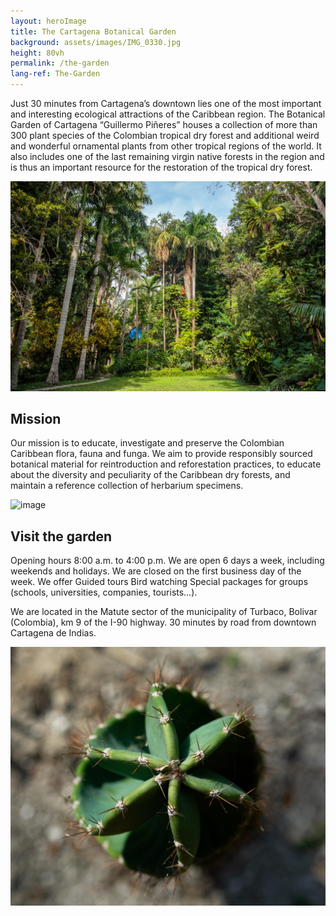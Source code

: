 ```yaml
---
layout: heroImage
title: The Cartagena Botanical Garden
background: assets/images/IMG_0330.jpg
height: 80vh
permalink: /the-garden
lang-ref: The-Garden
---
```


Just 30 minutes from Cartagena’s downtown lies one of the most important and interesting ecological attractions of the Caribbean region. The Botanical Garden of Cartagena “Guillermo Piñeres” houses a collection of more than 300 plant species of the Colombian tropical dry forest and additional weird and wonderful ornamental plants from other tropical regions of the world. It also includes one of the last remaining virgin native forests in the region and is thus an important resource for the restoration of the tropical dry forest.

![image](assets/images/JBGP_01.jpg)

## Mission 

Our mission is to educate, investigate and preserve the Colombian Caribbean flora, fauna and funga. We aim to provide responsibly sourced botanical material for reintroduction and reforestation practices, to educate about the diversity and peculiarity of the Caribbean dry forests, and maintain a reference collection of herbarium specimens.

![image](assets/images/Picture3-JBGP.jpeg)

## Visit the garden

Opening hours 8:00 a.m. to 4:00 p.m. We are open 6 days a week, including weekends and holidays. We are closed on the first business day of the week. We offer Guided tours Bird watching Special packages for groups (schools, universities, companies, tourists…).

We are located in the Matute sector of the municipality of Turbaco, Bolivar (Colombia), km 9 of the I-90 highway. 30 minutes by road from downtown Cartagena de Indias.

![image](assets/images/_DSC6261.jpeg)


